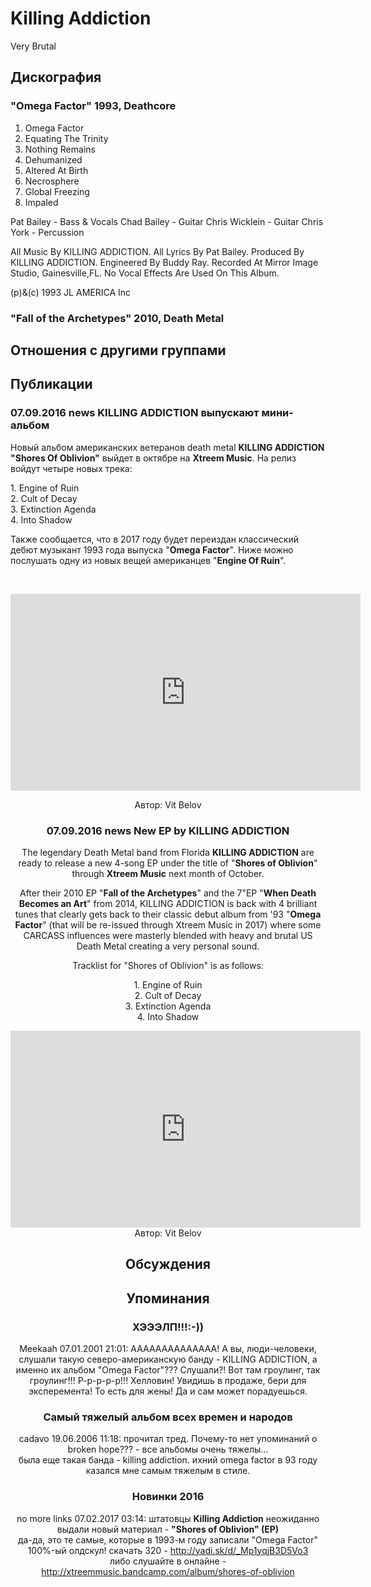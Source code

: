 # Killing Addiction

Very Brutal

## Дискография

### "Omega Factor" 1993, Deathcore

1. Omega Factor
2. Equating The Trinity
3. Nothing Remains
4. Dehumanized
5. Altered At Birth
6. Necrosphere
7. Global Freezing
8. Impaled

 Pat Bailey - Bass & Vocals
 Chad Bailey - Guitar
 Chris Wicklein - Guitar
 Chris York - Percussion

All Music By KILLING ADDICTION.
All Lyrics By Pat Bailey.
Produced By KILLING ADDICTION.
Engineered By Buddy Ray.
Recorded At Mirror Image Studio,
Gainesville,FL.
No Vocal Effects Are Used On This Album.

(p)&(c) 1993 JL AMERICA Inc

### "Fall of the Archetypes" 2010, Death Metal




## Отношения с другими группами


## Публикации

### 07.09.2016 news KILLING ADDICTION выпускают мини-альбом

<p>Новый альбом американских ветеранов death metal <strong>KILLING ADDICTION "Shores Of Oblivion"</strong> выйдет в октябре на <strong>Xtreem Music</strong>.&nbsp;На релиз войдут четыре новых трека:</p><p>1. Engine of Ruin<br>2. Cult of Decay<br>3. Extinction Agenda<br>4. Into Shadow</p><p>Также сообщается, что в 2017 году будет переиздан классический дебют музыкант 1993 года выпуска "<strong>Omega Factor</strong>". Ниже можно послушать одну из новых вещей американцев "<strong>Engine Of Ruin</strong>".</p><p>&nbsp;</p><p><center><iframe width="560" height="315" src="https://www.youtube.com/embed/DJM_aamMHWc" frameborder="0" allowfullscreen></iframe></p>
Автор: Vit Belov

### 07.09.2016 news New EP by KILLING ADDICTION

<p>The legendary Death Metal band from Florida <strong>KILLING ADDICTION</strong> are ready to release a new 4-song EP under the title of "<strong>Shores of Oblivion</strong>" through <strong>Xtreem Music</strong> next month of October.</p><p>After their 2010 EP "<strong>Fall of the Archetypes</strong>" and the 7"EP "<strong>When Death Becomes an Art</strong>" from 2014, KILLING ADDICTION is back with 4 brilliant tunes that clearly gets back to their classic debut album from '93 "<strong>Omega Factor</strong>" (that will be re-issued through Xtreem Music in 2017) where some CARCASS influences were masterly blended with heavy and brutal US Death Metal creating a very personal sound.</p><p>Tracklist for "Shores of Oblivion" is as follows:</p><p>1. Engine of Ruin<br>2. Cult of Decay<br>3. Extinction Agenda<br>4. Into Shadow</p><p><center><iframe width="560" height="315" src="https://www.youtube.com/embed/DJM_aamMHWc" frameborder="0" allowfullscreen></iframe>
Автор: Vit Belov


## Обсуждения


## Упоминания

### ХЭЭЭЛП!!!:-))

Meekaah 07.01.2001 21:01:
АААААААААААААА! А вы, люди-человеки, слушали такую северо-американскую банду - KILLING ADDICTION, а именно их альбом "Omega Factor"???  Слушали?! Вот там гроулинг, так гроулинг!!! Р-р-р-р-р!!! Хелловин! Увидишь в продаже, бери для эксперемента! То есть для жены! Да и сам может порадуешься.

### Самый тяжелый альбом всех времен и народов

cadavo 19.06.2006 11:18:
прочитал тред. Почему-то нет упоминаний о broken hope??? - все альбомы очень тяжелы...<BR>была еще такая банда - killing addiction. ихний omega factor в 93 году казался мне самым тяжелым в стиле.

### Новинки 2016

no more links 07.02.2017 03:14:
штатовцы <B>Killing Addiction</B> неожиданно выдали новый материал - <B>"Shores of Oblivion" (EP)</B><BR>да-да, это те самые, которые в 1993-м году записали "Omega Factor"<BR>100%-ый олдскул! скачать 320 - <A HREF="http://yadi.sk/d/_Mp1yqjB3D5Vo3" TARGET="_blank">http://yadi.sk/d/_Mp1yqjB3D5Vo3</A><BR>либо слушайте в онлайне - <A HREF="http://xtreemmusic.bandcamp.com/album/shores-of-oblivion" TARGET="_blank">http://xtreemmusic.bandcamp.com/album/shores-of-oblivion</A>

